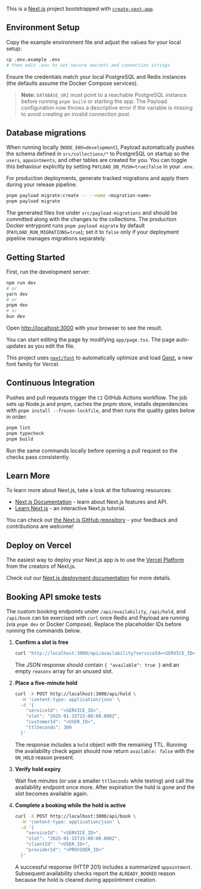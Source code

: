 This is a [Next.js](https://nextjs.org) project bootstrapped with [`create-next-app`](https://nextjs.org/docs/app/api-reference/cli/create-next-app).

## Environment Setup

Copy the example environment file and adjust the values for your local setup:

```bash
cp .env.example .env
# then edit .env to set secure secrets and connection strings
```

Ensure the credentials match your local PostgreSQL and Redis instances (the defaults assume the Docker Compose services).

> **Note:** `DATABASE_URI` must point to a reachable PostgreSQL instance before running `pnpm build` or starting the app. The Payload configuration now throws a descriptive error if the variable is missing to avoid creating an invalid connection pool.

## Database migrations

When running locally (`NODE_ENV=development`), Payload automatically pushes the schema defined in `src/collections/*` to PostgreSQL on startup so the `users`, `appointments`, and other tables are created for you. You can toggle this behaviour explicitly by setting `PAYLOAD_DB_PUSH=true|false` in your `.env`.

For production deployments, generate tracked migrations and apply them during your release pipeline:

```bash
pnpm payload migrate:create -- --name <migration-name>
pnpm payload migrate
```

The generated files live under `src/payload-migrations` and should be committed along with the changes to the collections. The production Docker entrypoint runs `pnpm payload migrate` by default (`PAYLOAD_RUN_MIGRATIONS=true`); set it to `false` only if your deployment pipeline manages migrations separately.

## Getting Started

First, run the development server:

```bash
npm run dev
# or
yarn dev
# or
pnpm dev
# or
bun dev
```

Open [http://localhost:3000](http://localhost:3000) with your browser to see the result.

You can start editing the page by modifying `app/page.tsx`. The page auto-updates as you edit the file.

This project uses [`next/font`](https://nextjs.org/docs/app/building-your-application/optimizing/fonts) to automatically optimize and load [Geist](https://vercel.com/font), a new font family for Vercel.

## Continuous Integration

Pushes and pull requests trigger the `CI` GitHub Actions workflow. The job sets up Node.js and pnpm, caches the pnpm store, installs dependencies with `pnpm install --frozen-lockfile`, and then runs the quality gates below in order:

```bash
pnpm lint
pnpm typecheck
pnpm build
```

Run the same commands locally before opening a pull request so the checks pass consistently.

## Learn More

To learn more about Next.js, take a look at the following resources:

- [Next.js Documentation](https://nextjs.org/docs) - learn about Next.js features and API.
- [Learn Next.js](https://nextjs.org/learn) - an interactive Next.js tutorial.

You can check out [the Next.js GitHub repository](https://github.com/vercel/next.js) - your feedback and contributions are welcome!

## Deploy on Vercel

The easiest way to deploy your Next.js app is to use the [Vercel Platform](https://vercel.com/new?utm_medium=default-template&filter=next.js&utm_source=create-next-app&utm_campaign=create-next-app-readme) from the creators of Next.js.

Check out our [Next.js deployment documentation](https://nextjs.org/docs/app/building-your-application/deploying) for more details.

## Booking API smoke tests

The custom booking endpoints under `/api/availability`, `/api/hold`, and `/api/book` can be exercised with `curl` once Redis and Payload are running (via `pnpm dev` or Docker Compose). Replace the placeholder IDs before running the commands below.

1. **Confirm a slot is free**

   ```bash
   curl "http://localhost:3000/api/availability?serviceId=<SERVICE_ID>&slot=2025-01-15T15:00:00.000Z"
   ```

   The JSON response should contain `{ "available": true }` and an empty `reasons` array for an unused slot.

2. **Place a five-minute hold**

   ```bash
   curl -X POST http://localhost:3000/api/hold \
     -H 'content-type: application/json' \
     -d '{
       "serviceId": "<SERVICE_ID>",
       "slot": "2025-01-15T15:00:00.000Z",
       "customerId": "<USER_ID>",
       "ttlSeconds": 300
     }'
   ```

   The response includes a `hold` object with the remaining TTL. Running the availability check again should now return `available: false` with the `ON_HOLD` reason present.

3. **Verify hold expiry**

   Wait five minutes (or use a smaller `ttlSeconds` while testing) and call the availability endpoint once more. After expiration the hold is gone and the slot becomes available again.

4. **Complete a booking while the hold is active**

   ```bash
   curl -X POST http://localhost:3000/api/book \
     -H 'content-type: application/json' \
     -d '{
       "serviceId": "<SERVICE_ID>",
       "slot": "2025-01-15T15:00:00.000Z",
       "clientId": "<USER_ID>",
       "providerId": "<PROVIDER_ID>"
     }'
   ```

   A successful response (HTTP 201) includes a summarized `appointment`. Subsequent availability checks report the `ALREADY_BOOKED` reason because the hold is cleared during appointment creation.
